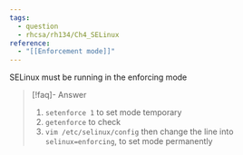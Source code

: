 ```yaml
---
tags:
  - question
  - rhcsa/rh134/Ch4_SELinux
reference:
  - "[[Enforcement mode]]"
---
```

SELinux must be running in the enforcing mode

>[!faq]- Answer
>1. `setenforce 1` to set mode temporary
>2. `getenforce` to check
>3. `vim /etc/selinux/config` then change the line into `selinux=enforcing`, to set mode permanently

